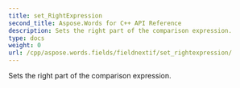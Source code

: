 ```yaml
---
title: set_RightExpression
second_title: Aspose.Words for C++ API Reference
description: Sets the right part of the comparison expression. 
type: docs
weight: 0
url: /cpp/aspose.words.fields/fieldnextif/set_rightexpression/
---
```


Sets the right part of the comparison expression. 

